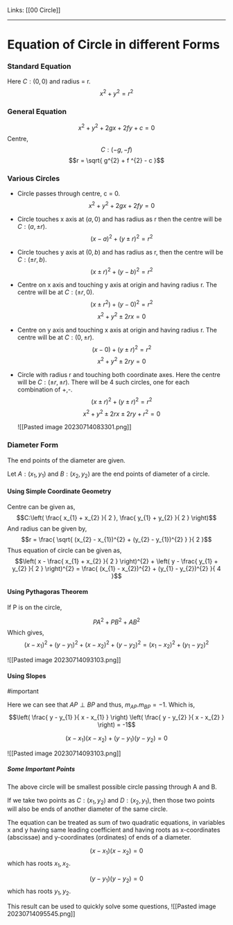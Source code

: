 Links: [[00  Circle]]
___
# Equation of Circle in different Forms 
### Standard Equation
Here $C:(0,0)$ and radius = r.
$$x^{2} + y^{2} = r^{2}$$

### General Equation 
$$x^{2} + y^{2} + 2gx + 2fy + c = 0$$
Centre,
$$C:(-g,-f)$$
$$r = \sqrt{ g^{2} + f ^{2} - c }$$

### Various Circles
- Circle passes through centre, c = 0.
	$$x^{2} + y^{2} + 2gx + 2fy = 0$$

- Circle touches x axis at $(a,0)$ and has radius as r then the centre will be $C:(a, \pm r)$. 
	$$(x - a)^{2} + (y \pm r)^{2} = r^{2}$$

- Circle touches y axis at $(0,b)$ and has radius as r, then the centre will be $C:(\pm r, b)$.
	$$(x \pm r)^{2} + (y - b)^{2} = r^{2}$$

- Centre on x axis and touching y axis at origin and having radius r.
	The centre will be at $C:(\pm r, 0)$. 
	$$(x \pm r^{2}) + (y- 0)^{2} = r^{2}$$
	$$x^{2} + y^{2} \pm 2rx = 0$$

- Centre on y axis and touching x axis at origin and having radius r.
	The centre will be at $C:(0, \pm r)$. 
	$$(x - 0) + (y \pm r)^{2} = r^{2}$$
	$$x^{2} + y^{2} \pm 2ry = 0$$

- Circle with radius r and touching both coordinate axes. 
  Here the centre will be $C:(\pm r, \pm r)$.  There will be 4 such circles, one for each combination of +,-.
	$$(x \pm r)^{2} + (y \pm r)^{2} = r^{2}$$
	$$x^{2} + y^{2} \pm 2rx \pm 2ry + r^{2} = 0$$
	
	![[Pasted image 20230714083301.png]]

### Diameter Form 
The end points of the diameter are given.

Let $A:(x_{1},y_{1})$ and $B:(x_{2},y_{2})$ are the end points of diameter of a circle. 

#### Using Simple Coordinate Geometry
Centre can be given as, 
$$C:\left( \frac{ x_{1} + x_{2} }{ 2 }, \frac{ y_{1} + y_{2} }{ 2 } \right)$$
And radius can be given by,
$$r = \frac{ \sqrt{ (x_{2} - x_{1})^{2} + (y_{2} - y_{1})^{2} } }{ 2 }$$
Thus equation of circle can be given as,
$$\left( x - \frac{ x_{1} + x_{2} }{ 2 } \right)^{2} + \left( y - \frac{ y_{1} + y_{2} }{ 2 } \right)^{2} = \frac{ (x_{1} - x_{2})^{2} + (y_{1} - y_{2})^{2} }{ 4 }$$

#### Using Pythagoras Theorem
If P is on the circle,

$$PA^{2} + PB^{2} + AB^{2}$$
Which gives,
$$(x - x_{1})^{2} + (y - y_{1})^{2} + (x - x_{2})^{2} + (y - y_{2})^{2} = (x_{1} - x_{2})^{2} + (y_{1} - y_{2})^{2}$$

![[Pasted image 20230714093103.png]]

#### Using Slopes
#important 

Here we can see that $AP \perp BP$ and thus, $m_{AP}. m_{BP} = -1$.
Which is,
$$\left( \frac{ y - y_{1} }{ x - x_{1} } \right) \left( \frac{ y - y_{2} }{ x - x_{2} } \right) = -1$$

$$(x - x_{1})(x - x_{2}) + (y - y_{1})(y - y_{2}) = 0$$

![[Pasted image 20230714093103.png]]

##### Some Important Points 
The above circle will be smallest possible circle passing through A and B.

If we take two points as $C:(x_{1},y_{2})$ and $D:(x_{2},y_{1})$, then those two points will also be ends of another diameter of the same circle. 

The equation can be treated as sum  of two quadratic equations, in variables x and y having same leading coefficient and having roots as x-coordinates (abscissae) and y-coordinates (ordinates) of ends of a diameter. 

$$(x - x_{1})(x - x_{2}) = 0$$
which has roots $x_{1}, x_{2}$.

$$(y - y_{1})(y - y_{2}) = 0$$
which has roots $y_{1}, y_{2}$.

This result can be used to quickly solve some questions,
![[Pasted image 20230714095545.png]]
